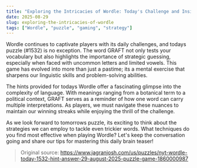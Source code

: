 ```yaml
---
title: "Exploring the Intricacies of Wordle: Today's Challenge and Insights"
date: 2025-08-29
slug: exploring-the-intricacies-of-wordle
tags: ["Wordle", "puzzle", "gaming", "strategy"]
---
```


Wordle continues to captivate players with its daily challenges, and todays puzzle (#1532) is no exception. The word GRAFT not only tests your vocabulary but also highlights the importance of strategic guessing, especially when faced with uncommon letters and limited vowels. This game has evolved into more than just a pastime; its a mental exercise that sharpens our linguistic skills and problem-solving abilities.

The hints provided for todays Wordle offer a fascinating glimpse into the complexity of language. With meanings ranging from a botanical term to a political context, GRAFT serves as a reminder of how one word can carry multiple interpretations. As players, we must navigate these nuances to maintain our winning streaks while enjoying the thrill of the challenge.

As we look forward to tomorrows puzzle, its exciting to think about the strategies we can employ to tackle even trickier words. What techniques do you find most effective when playing Wordle? Let's keep the conversation going and share our tips for mastering this daily brain teaser!
> Original source: https://www.jagranjosh.com/us/puzzles/nyt-wordle-today-1532-hint-answer-29-august-2025-puzzle-game-1860000987